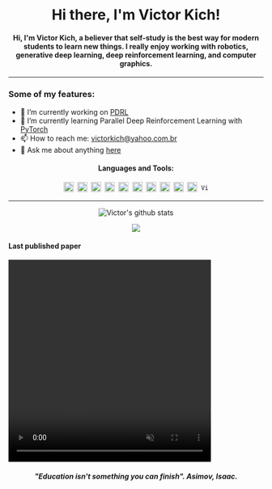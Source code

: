 <h1 align="center">Hi there, I'm Victor Kich!</h1>
<h4 align="center">Hi, I'm Victor Kich, a believer that self-study is the best way for modern students to learn new things. I really enjoy working with robotics, generative deep learning, deep reinforcement learning, and computer graphics.</h4>

<hr>

### Some of my features:

- 🔭 I’m currently working on [PDRL](https://github.com/victorkich/Parallel-Turtle-DRL)
- 🌱 I’m currently learning Parallel Deep Reinforcement Learning with [PyTorch](https://pytorch.org/)
- 📫 How to reach me: victorkich@yahoo.com.br
- 💬 Ask me about anything [here](https://github.com/victorkich/victorkich/issues)

<!-- - 👯 I’m looking to collaborate on ... -->
<!-- - 🤔 I’m looking for help with ... -->
<!-- - 😄 Pronouns: ... -->
<!-- - ⚡ Fun fact: ... -->

<h4 align="center">Languages and Tools:</h4>

<!-- <img height="20" src="imgs/tensorflow.png" alt="TensorFlow"> -->
<!-- <img height="15" src="imgs/opengl.png" alt="OpenGL"> -->

<p align="center">
<code><img height="20" src="imgs/python.png" alt="Python"> <img height="20" src="imgs/cpp.png" alt="C++"> <img height="20" src="imgs/java.png" alt="Java"> <img height="20" src="imgs/arduino.png" alt="Arduino"> <img height="20" src="imgs/pytorch.png" alt="PyTorch"> <img height="20" src="imgs/keras.png" alt="Keras"> <img height="20" src="imgs/numpy.png" alt="Numpy"> <img height="20" src="imgs/pandas.png" alt="Pandas"> <img height="20" src="imgs/pyqt5.png" alt="PyQt5"> <img height="20" src="imgs/matplotlib.png" alt="Matplotlib"> <img height="15" src="imgs/vispy.png" alt="Vispy"></code>
</p>

<hr>

<p align="center">
  <img align="center" src="https://github-readme-stats.vercel.app/api?username=victorkich&show_icons=true&include_all_commits=true&theme=algolia" alt="Victor's github stats" />
</p>

<p align="center">
  <img align="center" src="https://github-readme-stats.vercel.app/api/top-langs/?username=victorkich&layout=compact&theme=algolia" />
</p>

<h4>Last published paper</h4>

<video width="400" height="400" playsinline autoplay muted loop src="./videos/humanoids_2022.mp4">
</video>

<h5 align="center">"Education isn't something you can finish". Asimov, Isaac.</h5>
